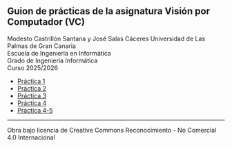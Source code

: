 ## Guion de prácticas de la asignatura Visión por Computador (VC)

Modesto Castrillón Santana y José Salas Cáceres
Universidad de Las Palmas de Gran Canaria  
Escuela de Ingeniería en Informática  
Grado de Ingeniería Informática  
Curso 2025/2026 


- [Práctica 1](P1/README.md)
- [Práctica 2](P2/README.md)
- [Práctica 3](P3/README.md)
- [Práctica 4](P4/README.md)
- [Práctica 4-5](P4-5/README.md)
<!-- - [Práctica 5](P5/README.md) -->
<!-- - [Práctica 6](P6/README.md) -->
<!-- - [Práctica 7](P7/README.md) -->
<!-- - [Trabajo](Trabajo/README.md) -->
<!-- hola -->
***
Obra bajo licencia de Creative Commons Reconocimiento - No Comercial 4.0 Internacional
